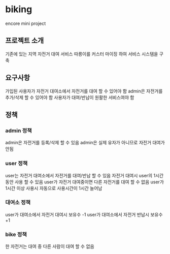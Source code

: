 biking
=============
encore mini project

## 프로젝트 소개
기존에 있는 지역 자전거 대여 서비스 따릉이를 커스터 마이징 하여 서비스 시스템을 구축

## 요구사항
가입된 사용자가 자전거 대여소에서 자전거를 대여 할 수 있어야 함
admin은 자전거를 추가/삭제 할 수 있어야 함
사용자가 대여/반납이 원활한 서비스여야 함
## 정책
### admin 정책
admin은 자전거를 등록/삭제 할 수 있음
admin은 실제 유자가 아니므로 자전거 대여가 안됨

### user 정책
user는 자전거 대여소에서 자전거를 대여/반납 할 수 있음
자전거 대여시 user의 1시간 동안 사용 할 수 있음
user가 자전거 대여중이면 다른 자전거를 대여 할 수 없음
user가 1시간 이상 사용시 자동으로 사용시간이 1시간 늘어남

### 대여소 정책
user가 대여소에서 자전거 대여시 보유수 -1
user가 대여소에서 자전거 반납시 보유수 +1

### bike 정책
한 자전거는 대여 중 다른 사람이 대여 할 수 없음